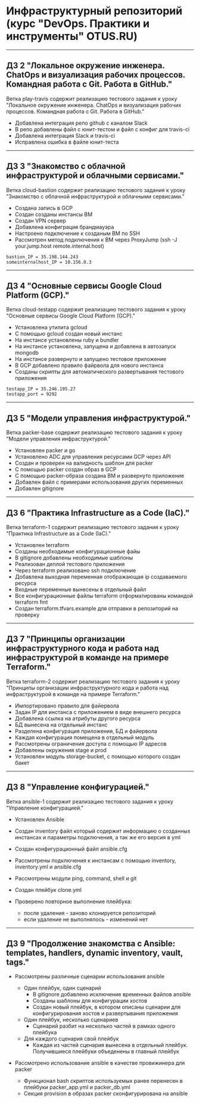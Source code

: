 # Инфраструктурный репозиторий (курс "DevOps. Практики и инструменты" OTUS.RU)

------
## ДЗ 2 "Локальное окружение инженера. ChatOps и визуализация рабочих процессов. Командная работа с Git. Работа в GitHub."

Ветка play-travis содержит реализацию тестового задания к уроку "Локальное окружение инженера. ChatOps и визуализация рабочих процессов. Командная работа с Git. Работа в GitHub." 

* Добавлена интеграция репо github с каналом Slack
* В репо добавлены файл с юнит-тестом и файл с конфиг для travis-ci
* Добавлена интеграция Slack и travis-ci
* Исправлена ошибка в файле юнит-теста 

------
## ДЗ 3 "Знакомство с облачной инфраструктурой и облачными сервисами."

Ветка cloud-bastion содержит реализацию тестового задания к уроку "Знакомство с облачной инфраструктурой и облачными сервисами."

* Создана запись в GCP
* Создан созданы инстансы ВМ
* Создан VPN сервер
* Добавлена конфиграция брандмауэра
* Настроено подключение к созданым ВМ по SSH
* Рассмотрен метод подключения к ВМ через ProxyJump (ssh -J your.jump.host remote.internal.host)

```
bastion_IP = 35.198.144.243
someinternalhost_IP = 10.156.0.3
```

------
## ДЗ 4 "Основные сервисы Google Cloud Platform (GCP)."

Ветка cloud-testapp содержит реализацию тестового задания к уроку "Основные сервисы Google Cloud Platform (GCP)." 

* Установлена утилита gcloud
* С помощью gcloud создан новый инстанс
* На инстансе установлены ruby и bundler
* На инстансе установлена, запущена и добавлена в автозапуск mongodb
* На инстансе развернуто и запущено тестовое приложение 
* В GCP добавлено правило файрвола для нового инстанса 
* Созданы скрипты для автоматического развертывания тестового приложения
```
testapp_IP = 35.246.195.27
testapp_port = 9292
```

------
## ДЗ 5 "Модели управления инфраструктурой."

Ветка packer-base содержит реализацию тестового задания к уроку "Модели управления инфраструктурой." 

* Установлен packer и go
* Установлено ADC для управления ресурсами GCP через API
* Создан и проверен на валидность шаблон для packer
* С помощью packer создан образ в GCP
* C помощью packer-образа создана ВМ и развернуто приложение
* Добавлен файл с примерами использования других переменных
* Добавлен gitignore

------
## ДЗ 6 "Практика Infrastructure as a Code (IaC)."

Ветка terraform-1 содержит реализацию тестового задания к уроку "Практика Infrastructure as a Code (IaC)."

* Установлен terraform
* Созданы необходимые конфигурационные файы
* В gitignore добавлены необходимые шаблоны
* Реализован деплой тестового приложения 
* Через terraform реализовано ssh подключение
* Добавлена выходная переменная отображающая ip создаваемого ресурса
* Входные переменные вынесены в отдельный файл
* Все конфигурационные файлы terraform отформатированы командой terraform fmt
* Создан terraform.tfvars.example для отправки в репозиторий на проверку

------
## ДЗ 7 "Принципы организации инфраструктурного кода и работа над инфраструктурой в команде на примере Terraform."

Ветка terraform-2 содержит реализацию тестового задания к уроку "Принципы организации инфраструктурного кода и работа над инфраструктурой в команде на примере Terraform."

* Импортировано правило для файервола
* Задан IP для инстанса с приложением в виде внешнего ресурса
* Добавлена ссылка на атрибуты другого ресурса
* БД вынесена на отдельный инстанс
* Разделена конфигурация приложения, БД и файервола
* Каждая конфигурация помещена в отдельный модуль
* Рассмотрены ограничения доступа с помощью IP адресов
* Добавлены окружения stage и prod
* Установлен модуль storage-bucket, с помощью которого создан бакет 

------
## ДЗ 8 "Управление конфигурацией."

Ветка ansible-1 содержит реализацию тестового задания к уроку "Управление конфигурацией."

* Установлен Ansible
* Создан inventory файл который содержит информацию о созданных инстансах и параметры подключения, а так же его версия в yml
* Создан конфигурационный файл ansible.cfg
* Рассмотрены подключения к инстансам с помощью inventory, inventory.yml и ansible.cfg
* Рассмотрены модули ping, command, shell и git
* Создан плейбук clone.yml
* Проверено повторное выполнение плейбука:

    * после удаления - заново клонируется репозиторий
    * если удаление не выполнялось - изменений нет

------
## ДЗ 9 "Продолжение знакомства с Ansible: templates, handlers, dynamic inventory, vault, tags."

* Рассмотрены различные сценарии использования ansible
    * Один плейбук, один сценарий
        * В gitignore добавлено исключение временных файлов ansible
        * Созданы шаблоны для конфигурации хостов
        * Создан новый плейбук, в котором описаны сценарии для конфигурирования хостов и развертывания приложения
    * Один плейбук, несколько сценариев
        * Сценарий разбит на несколько частей в рамках одного плейбука
    * Для каждого сценария свой плейбук
        * Каждая из частей сценария вынесена в отдельный плейбук. Получившиеся плейбуки объеденены в главный плейбук

* Рассмотрено использование ansible в качестве провижинера для packer
    * Функционал bash скриптов используемых ранее перенесен в плейбуки packer_app.yml и packer_db.yml
    * Секция provision в образах packer сконфигурирована на ansible
